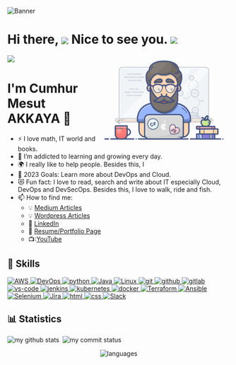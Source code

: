 ![Banner](https://user-images.githubusercontent.com/94003285/160726707-347b63e0-ac09-492f-baa9-bf341efd3e7e.jpg)

# Hi there, <img src = "https://raw.githubusercontent.com/MartinHeinz/MartinHeinz/master/wave.gif" width = "40" align="center"> Nice to see you. <img src="https://emojis.slackmojis.com/emojis/images/1531849430/4246/blob-sunglasses.gif?1531849430" width="40"/> <img align="right" src="https://github.com/enes9103/enes9103/blob/main/geek.gif" width="300"/>
<p>
  <a href="https://github.com/DenverCoder1/readme-typing-svg"><img src="https://readme-typing-svg.herokuapp.com?&font=IBM+Plex+Sans&color=abcdef&size=20&lines=Welcome+to+my+GitHub+Profile!;I'm+a+AWS Cloud+Architect;I'm+a+DevOps+Engineer;I'm+a+DevSecOps+Engineer" /></a>
</p>
<!--

![](https://komarev.com/ghpvc/?username=cmakkaya)

<img src="https://github-readme-stats.vercel.app/api?username=cmakkaya&theme=chartreuse-dark" alt="my github stats" width="49%"/>

<img src="https://github-readme-streak-stats.herokuapp.com/?user=cmakkaya&theme=chartreuse-dark" alt="my commit status" width="49%" />

<img src="https://github-readme-stats.vercel.app/api/top-langs/?username=cmakkaya&theme=chartreuse-dark&layout=compact" alt="languages" width="50%">
-->

# I'm Cumhur Mesut AKKAYA 👋 

- :zap: I love math, IT world and books.
- 🌱 I’m addicted to learning and growing every day.
- :earth_africa: I really like to help people. Besides this, I
- 🥅 2023 Goals: Learn more about DevOps and Cloud.
- 😻 Fun fact: I love to read, search and write about IT especially Cloud, DevOps and DevSecOps. Besides this, I love to walk, ride and fish.
- 📫 How to find me:
  - :bulb: [Medium Articles](https://cmakkaya.medium.com/)
  - :bulb: [Wordpress Articles](https://cloudplatformsanddevops.wordpress.com/)
  - :office: [LinkedIn](https://www.linkedin.com/in/cumhurakkaya/)
  - :office: [Resume/Portfolio Page](http://resume.cmakkaya-awsdevops.link/)
  - 📺:[YouTube](https://www.youtube.com/channel/UCWcRIvy70tBBfrmBocDR5hA)



## 🚴 Skills
<p>
<a href="#" target="_blank"> <img src="https://www.vectorlogo.zone/logos/amazon_aws/amazon_aws-ar21.svg" alt="AWS" width="70" height="48"/> </a> 
<a href="#" target="_blank"> <img src="https://algoteque.com/wp-content/uploads/2019/04/1AwvDJDfErlD34ox2QpwGoA.png" alt="DevOps" width="100" height="48"/> </a> 
<a href="#" target="_blank"> <img src="https://www.vectorlogo.zone/logos/python/python-horizontal.svg" alt="python" width="100" height="48"/> </a> 
<a href="#" target="_blank"> <img src="https://www.vectorlogo.zone/logos/java/java-ar21.svg" alt="Java"  height="48"/> </a>
<a href="#" target="_blank"> <img src="https://www.vectorlogo.zone/logos/linux/linux-ar21.svg" alt="Linux"  height="48"/> </a> 
<a href="#" target="_blank"> <img src="https://www.vectorlogo.zone/logos/git-scm/git-scm-ar21.svg" alt="git"  height="48"/> </a> 
<a href="#" target="_blank"> <img src="https://1000logos.net/wp-content/uploads/2018/11/GitHub-logo.jpg" alt="github" height="48"/> </a>
<a href="#" target="_blank"> <img src="https://www.vectorlogo.zone/logos/gitlab/gitlab-ar21.svg" alt="gitlab" height="48"/> </a>
<a href="#" target="_blank"> <img src="https://www.vectorlogo.zone/logos/visualstudio_code/visualstudio_code-ar21.svg" alt="vs-code" height="48"/> </a>
<a href="#" target="_blank"> <img src="https://www.vectorlogo.zone/logos/jenkins/jenkins-ar21.svg" alt="jenkins" height="48"/> </a>
<a href="#" target="_blank"> <img src="https://www.vectorlogo.zone/logos/kubernetes/kubernetes-ar21.svg" alt="kubernetes" height="48"/> </a>
<a href="#" target="_blank"> <img src="https://www.vectorlogo.zone/logos/docker/docker-ar21.svg" alt="docker" height="48"/> </a>
<a href="#" target="_blank"> <img src="https://www.vectorlogo.zone/logos/terraformio/terraformio-ar21.svg" alt="Terraform" height="48"/> </a>
<a href="#" target="_blank"> <img src="https://www.vectorlogo.zone/logos/ansible/ansible-ar21.png" alt="Ansible" height="48"/> </a>
<a href="#" target="_blank"> <img src="https://raw.githubusercontent.com/detain/svg-logos/master/svg/selenium-logo.svg" alt="Selenium" width="40" height="48"/> </a>
<a href="#" target="_blank"> <img src="https://www.vectorlogo.zone/logos/atlassian_jira/atlassian_jira-ar21.svg" alt="Jira"  height="48"/> </a>
<a href="#" target="_blank"> <img src="https://www.vectorlogo.zone/logos/w3_html5/w3_html5-ar21.svg" alt="html" width="68" height="48"/> </a>
<a href="#" target="_blank"> <img src="https://www.vectorlogo.zone/logos/w3_css/w3_css-ar21.svg" alt="css" width="70" height="48"/> </a>
<a href="#" target="_blank"> <img src="https://www.vectorlogo.zone/logos/slack/slack-ar21.svg" alt="Slack" height="48"/> </a>
</p>


## 📊 Statistics

<p align="left">
<img src="https://github-readme-stats.vercel.app/api?username=seryum65&theme=chartreuse-dark&show_icons=true" alt="my github stats" width="49%"/>&nbsp;
<img src="https://github-readme-streak-stats.herokuapp.com/?user=seryum65&theme=chartreuse-dark&show_icons=true" alt="my commit status" width="49%" /> </p>
<p align="center"> <img src="https://github-readme-stats.vercel.app/api/top-langs/?username=seryum65&langs_count=8&theme=chartreuse-dark&layout=compact" alt="languages" width="49%" > </p>
  
